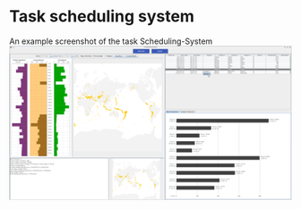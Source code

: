 # Task scheduling system
An example screenshot of the task Scheduling-System
![alt tag](scheduling-system.png)
